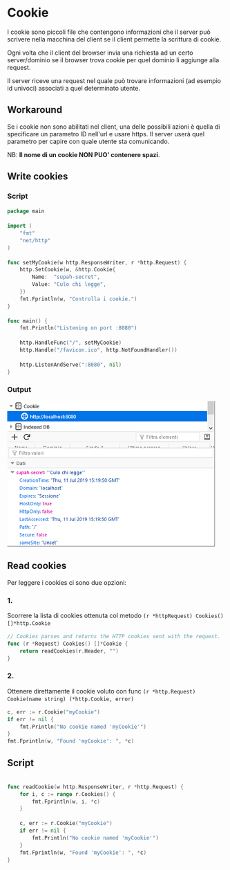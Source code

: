 # Cookie

I cookie sono piccoli file che contengono informazioni che il server può scrivere nella macchina del client se il client permette la scrittura di cookie.

Ogni volta che il client del browser invia una richiesta ad un certo server/dominio se il browser trova cookie per quel dominio li aggiunge alla request.

Il server riceve una request nel quale può trovare informazioni (ad esempio id univoci) associati a quel determinato utente.

## Workaround

Se i cookie non sono abilitati nel client, una delle possibili azioni è quella di specificare un parametro ID nell'url e usare https. Il server userà quel parametro per capire con quale utente sta comunicando.

NB: **Il nome di un cookie NON PUO' contenere spazi**.

## Write cookies

### Script

```Go
package main

import (
    "fmt"
    "net/http"
)

func setMyCookie(w http.ResponseWriter, r *http.Request) {
    http.SetCookie(w, &http.Cookie{
        Name:  "supah-secret",
        Value: "Culo chi legge",
    })
    fmt.Fprintln(w, "Controlla i cookie.")
}

func main() {
    fmt.Println("Listening on port :8080")

    http.HandleFunc("/", setMyCookie)
    http.Handle("/favicon.ico", http.NotFoundHandler())

    http.ListenAndServe(":8080", nil)
}
```

### Output

![cookie nel client](img/001.png)

## Read cookies

Per leggere i cookies ci sono due opzioni:

### 1.

Scorrere la lista di cookies ottenuta col metodo `(r *httpRequest) Cookies() []*http.Cookie`

```Go
// Cookies parses and returns the HTTP cookies sent with the request.
func (r *Request) Cookies() []*Cookie {
    return readCookies(r.Header, "")
}
```

### 2.

Ottenere direttamente il cookie voluto con func `(r *http.Request) Cookie(name string) (*http.Cookie, error)`


```Go
c, err := r.Cookie("myCookie")
if err != nil {
    fmt.Println("No cookie named 'myCookie'")
}
fmt.Fprintln(w, "Found 'myCookie': ", *c)
```

## Script

```Go

func readCookie(w http.ResponseWriter, r *http.Request) {
    for i, c := range r.Cookies() {
        fmt.Fprintln(w, i, *c)
    }

    c, err := r.Cookie("myCookie")
    if err != nil {
        fmt.Println("No cookie named 'myCookie'")
    }
    fmt.Fprintln(w, "Found 'myCookie': ", *c)
}
```
